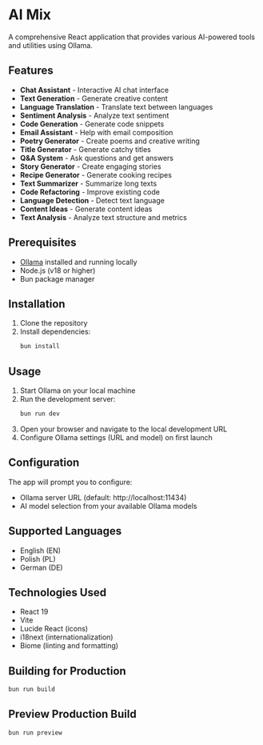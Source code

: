 # AI Mix

A comprehensive React application that provides various AI-powered tools and utilities using Ollama.

## Features

- **Chat Assistant** - Interactive AI chat interface
- **Text Generation** - Generate creative content
- **Language Translation** - Translate text between languages
- **Sentiment Analysis** - Analyze text sentiment
- **Code Generation** - Generate code snippets
- **Email Assistant** - Help with email composition
- **Poetry Generator** - Create poems and creative writing
- **Title Generator** - Generate catchy titles
- **Q&A System** - Ask questions and get answers
- **Story Generator** - Create engaging stories
- **Recipe Generator** - Generate cooking recipes
- **Text Summarizer** - Summarize long texts
- **Code Refactoring** - Improve existing code
- **Language Detection** - Detect text language
- **Content Ideas** - Generate content ideas
- **Text Analysis** - Analyze text structure and metrics

## Prerequisites

- [Ollama](https://ollama.ai) installed and running locally
- Node.js (v18 or higher)
- Bun package manager

## Installation

1. Clone the repository
2. Install dependencies:
   ```bash
   bun install
   ```

## Usage

1. Start Ollama on your local machine
2. Run the development server:
   ```bash
   bun run dev
   ```
3. Open your browser and navigate to the local development URL
4. Configure Ollama settings (URL and model) on first launch

## Configuration

The app will prompt you to configure:
- Ollama server URL (default: http://localhost:11434)
- AI model selection from your available Ollama models

## Supported Languages

- English (EN)
- Polish (PL)
- German (DE)

## Technologies Used

- React 19
- Vite
- Lucide React (icons)
- i18next (internationalization)
- Biome (linting and formatting)

## Building for Production

```bash
bun run build
```

## Preview Production Build

```bash
bun run preview
```